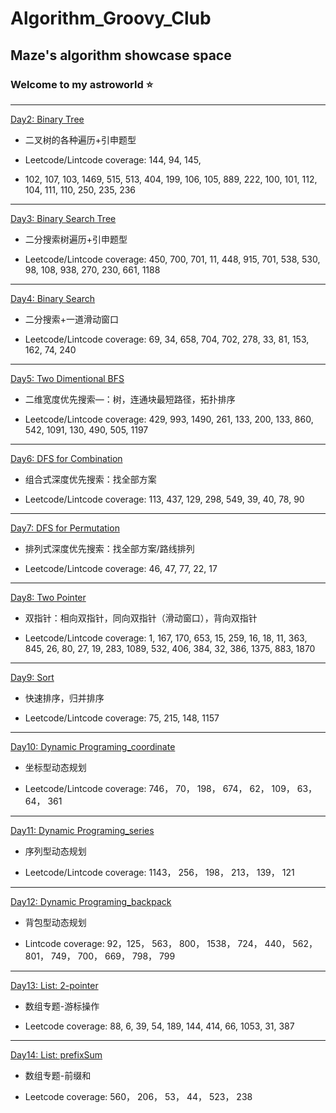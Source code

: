 # Algorithm_Groovy_Club

## Maze's algorithm showcase space

### Welcome to my astroworld :star:
---
[Day2: Binary Tree](https://github.com/mazexiaozhoulu/Leetcode-/blob/main/day-1:%20144%EF%BC%8C94%EF%BC%8C145)

* 二叉树的各种遍历+引申题型

* Leetcode/Lintcode coverage: 144, 94, 145, 
* 102, 107, 103, 1469, 515, 513, 404, 199, 106, 105, 889, 222, 100, 101, 112, 104, 111, 110, 250, 235, 236

---

[Day3: Binary Search Tree](https://github.com/WeihanChu-wc2688/Algorithm_Groovy_Club/blob/main/day_3.md)

* 二分搜索树遍历+引申题型

* Leetcode/Lintcode coverage: 450, 700, 701, 11, 448, 915, 701, 538, 530, 98, 108, 938, 270, 230, 661, 1188

---

[Day4: Binary Search](https://github.com/WeihanChu-wc2688/Algorithm_Groovy_Club/blob/main/day_4.md)

* 二分搜索+一道滑动窗口

* Leetcode/Lintcode coverage: 69, 34, 658, 704, 702, 278, 33, 81, 153, 162, 74, 240

---


[Day5: Two Dimentional BFS](https://github.com/WeihanChu-wc2688/Algorithm_Groovy_Club/blob/main/day_5.md)

* 二维宽度优先搜索—：树，连通块最短路径，拓扑排序

* Leetcode/Lintcode coverage: 429, 993, 1490, 261, 133, 200, 133, 860, 542, 1091, 130, 490, 505, 1197

---


[Day6: DFS for Combination](https://github.com/WeihanChu-wc2688/Algorithm_Groovy_Club/blob/main/day_6.md)

* 组合式深度优先搜索：找全部方案

* Leetcode/Lintcode coverage: 113, 437, 129, 298, 549, 39, 40, 78, 90

---

[Day7: DFS for Permutation](https://github.com/WeihanChu-wc2688/Algorithm_Groovy_Club/blob/main/day_7.md)

* 排列式深度优先搜索：找全部方案/路线排列

* Leetcode/Lintcode coverage: 46, 47, 77, 22, 17


---

[Day8: Two Pointer](https://github.com/WeihanChu-wc2688/Algorithm_Groovy_Club/blob/main/day_8.md)

* 双指针：相向双指针，同向双指针（滑动窗口），背向双指针

* Leetcode/Lintcode coverage: 1, 167, 170, 653, 15, 259, 16, 18, 11, 363, 845, 26, 80, 27, 19, 283, 1089, 532, 406, 384, 32, 386, 1375, 883, 1870

---

[Day9: Sort](https://github.com/WeihanChu-wc2688/Algorithm_Groovy_Club/blob/main/day_9.md)

* 快速排序，归并排序

* Leetcode/Lintcode coverage: 75, 215, 148, 1157

---

[Day10: Dynamic Programing_coordinate](https://github.com/WeihanChu-wc2688/Algorithm_Groovy_Club/blob/main/day_10.md)

* 坐标型动态规划

* Leetcode/Lintcode coverage: 746， 70， 198， 674， 62， 109， 63， 64， 361

---

[Day11: Dynamic Programing_series](https://github.com/WeihanChu-wc2688/Algorithm_Groovy_Club/blob/main/day_11.md)

* 序列型动态规划

* Leetcode/Lintcode coverage: 1143， 256， 198， 213， 139， 121

---

[Day12: Dynamic Programing_backpack](https://github.com/WeihanChu-wc2688/Algorithm_Groovy_Club/blob/main/day_12.md)

* 背包型动态规划

* Lintcode coverage: 92，125， 563， 800， 1538， 724， 440， 562， 801， 749， 700， 669， 798， 799

---

[Day13: List: 2-pointer](https://github.com/WeihanChu-wc2688/Algorithm_Groovy_Club/blob/main/day_13.md)

* 数组专题-游标操作

* Leetcode coverage: 88, 6, 39, 54, 189, 144, 414, 66, 1053, 31, 387

---

[Day14: List: prefixSum](https://github.com/WeihanChu-wc2688/Algorithm_Groovy_Club/blob/main/day_14.md)

* 数组专题-前缀和

* Leetcode coverage: 560， 206， 53， 44， 523， 238
